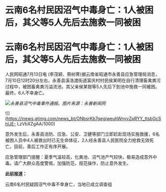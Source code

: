 # 云南6名村民因沼气中毒身亡：1人被困后，其父等5人先后去施救一同被困

# 云南6名村民因沼气中毒身亡：1人被困后，其父等5人先后去施救一同被困

人民网昭通7月13日电
(李茂颖、蔡树菁)据云南省昭通市永善县应急管理局消息，7月10日12时20分左右，永善县溪洛渡街道富庆村村民侯某明在自行清理畜禽粪污过程中，被困畜禽粪污溢流池，其父亲侯某银等5人先后下到池中施救一同被困。最终，6人不幸身亡。

![](https://inews.gtimg.com/om_bt/OPUU2kP3AmHA8nrExBF7P-tuHugmu1Lx3WDxRW0djuFp0AA/1000)_永善县沼气中毒事件通报。图片来源：永善新闻网_

![](https://inews.gtimg.com/news_bt/ONbsrKb7qegiweuhWnyvZpRYY_ttsbGcShlJE-
LzVbXZgAA/1000)

意外发生后，永善县消防、应急、公安、卫健等部门立即赶赴现场实施救援，6名被困人员中4人被救出时已无生命体征，2人经永善县人民医院全力抢救无效死亡。目前，善后工作正有序开展。

应急管理部门提醒：夏季气温较高，化粪池、沼气池产气较快，极易造成意外中毒。请广大群众高度警惕，加强防范，规范操作，防止意外发生。

**此前报道：**

云南6名村民疑因沼气中毒不幸身亡，当地已成立调查组

